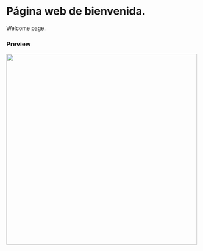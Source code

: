 # Página web de bienvenida.

Welcome page. 

### Preview

<img src="https://media.discordapp.net/attachments/783935531767562250/803330605894991902/unknown.png" width="500" height="500">
